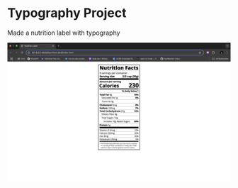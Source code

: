 # Typography Project

Made a nutrition label with typography 

<img src="NutritionLabel.png"></img>
